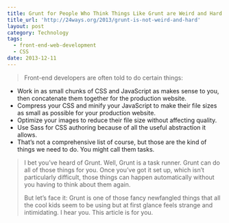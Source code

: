```yaml
---
title: Grunt for People Who Think Things Like Grunt are Weird and Hard
title_url: 'http://24ways.org/2013/grunt-is-not-weird-and-hard'
layout: post
category: Technology
tags:
  - front-end-web-development
  - CSS
date: 2013-12-11
---
```

> Front-end developers are often told to do certain things:
> 
- Work in as small chunks of CSS and JavaScript as makes sense to you, then concatenate them together for the production website.
- Compress your CSS and minify your JavaScript to make their file sizes as small as possible for your production website.
- Optimize your images to reduce their file size without affecting quality.
- Use Sass for CSS authoring because of all the useful abstraction it allows.
- That’s not a comprehensive list of course, but those are the kind of things we need to do. You might call them tasks.
> 
> I bet you’ve heard of Grunt. Well, Grunt is a task runner. Grunt can do all of those things for you. Once you’ve got it set up, which isn’t particularly difficult, those things can happen automatically without you having to think about them again.
> 
> But let’s face it: Grunt is one of those fancy newfangled things that all the cool kids seem to be using but at first glance feels strange and intimidating. I hear you. This article is for you.

